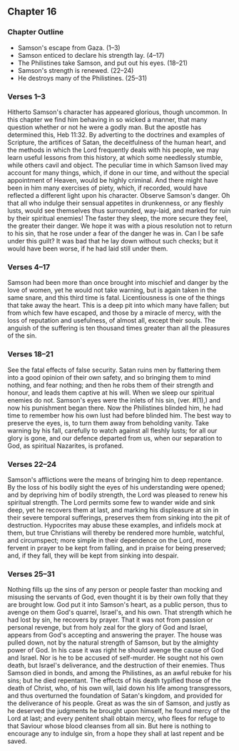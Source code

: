 ## Chapter 16

### Chapter Outline

- Samson's escape from Gaza. (1–3)
- Samson enticed to declare his strength lay. (4–17)
- The Philistines take Samson, and put out his eyes. (18–21)
- Samson's strength is renewed. (22–24)
- He destroys many of the Philistines. (25–31)

### Verses 1–3

Hitherto Samson's character has appeared glorious, though uncommon. In this chapter we find him behaving in so wicked a manner, that many question whether or not he were a godly man. But the apostle has determined this, Heb 11:32. By adverting to the doctrines and examples of Scripture, the artifices of Satan, the deceitfulness of the human heart, and the methods in which the Lord frequently deals with his people, we may learn useful lessons from this history, at which some needlessly stumble, while others cavil and object. The peculiar time in which Samson lived may account for many things, which, if done in our time, and without the special appointment of Heaven, would be highly criminal. And there might have been in him many exercises of piety, which, if recorded, would have reflected a different light upon his character. Observe Samson's danger. Oh that all who indulge their sensual appetites in drunkenness, or any fleshly lusts, would see themselves thus surrounded, way-laid, and marked for ruin by their spiritual enemies! The faster they sleep, the more secure they feel, the greater their danger. We hope it was with a pious resolution not to return to his sin, that he rose under a fear of the danger he was in. Can I be safe under this guilt? It was bad that he lay down without such checks; but it would have been worse, if he had laid still under them.

### Verses 4–17

Samson had been more than once brought into mischief and danger by the love of women, yet he would not take warning, but is again taken in the same snare, and this third time is fatal. Licentiousness is one of the things that take away the heart. This is a deep pit into which many have fallen; but from which few have escaped, and those by a miracle of mercy, with the loss of reputation and usefulness, of almost all, except their souls. The anguish of the suffering is ten thousand times greater than all the pleasures of the sin.

### Verses 18–21

See the fatal effects of false security. Satan ruins men by flattering them into a good opinion of their own safety, and so bringing them to mind nothing, and fear nothing; and then he robs them of their strength and honour, and leads them captive at his will. When we sleep our spiritual enemies do not. Samson's eyes were the inlets of his sin, (ver. #(1),) and now his punishment began there. Now the Philistines blinded him, he had time to remember how his own lust had before blinded him. The best way to preserve the eyes, is, to turn them away from beholding vanity. Take warning by his fall, carefully to watch against all fleshly lusts; for all our glory is gone, and our defence departed from us, when our separation to God, as spiritual Nazarites, is profaned.

### Verses 22–24

Samson's afflictions were the means of bringing him to deep repentance. By the loss of his bodily sight the eyes of his understanding were opened; and by depriving him of bodily strength, the Lord was pleased to renew his spiritual strength. The Lord permits some few to wander wide and sink deep, yet he recovers them at last, and marking his displeasure at sin in their severe temporal sufferings, preserves them from sinking into the pit of destruction. Hypocrites may abuse these examples, and infidels mock at them, but true Christians will thereby be rendered more humble, watchful, and circumspect; more simple in their dependence on the Lord, more fervent in prayer to be kept from falling, and in praise for being preserved; and, if they fall, they will be kept from sinking into despair.

### Verses 25–31

Nothing fills up the sins of any person or people faster than mocking and misusing the servants of God, even thought it is by their own folly that they are brought low. God put it into Samson's heart, as a public person, thus to avenge on them God's quarrel, Israel's, and his own. That strength which he had lost by sin, he recovers by prayer. That it was not from passion or personal revenge, but from holy zeal for the glory of God and Israel, appears from God's accepting and answering the prayer. The house was pulled down, not by the natural strength of Samson, but by the almighty power of God. In his case it was right he should avenge the cause of God and Israel. Nor is he to be accused of self-murder. He sought not his own death, but Israel's deliverance, and the destruction of their enemies. Thus Samson died in bonds, and among the Philistines, as an awful rebuke for his sins; but he died repentant. The effects of his death typified those of the death of Christ, who, of his own will, laid down his life among transgressors, and thus overturned the foundation of Satan's kingdom, and provided for the deliverance of his people. Great as was the sin of Samson, and justly as he deserved the judgments he brought upon himself, he found mercy of the Lord at last; and every penitent shall obtain mercy, who flees for refuge to that Saviour whose blood cleanses from all sin. But here is nothing to encourage any to indulge sin, from a hope they shall at last repent and be saved.

